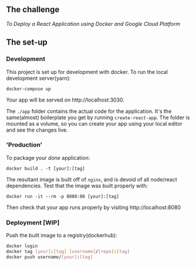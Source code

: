 ## The challenge
*To Deploy a React Application using Docker and Google Cloud Platform*

## The set-up
### Development
This project is set up for development with docker.
To run the local development server(yarn):
```
docker-compose up
```
Your app will be served on http://localhost:3030.

The `./app` folder contains the actual code for the application.
It's the same(almost) boilerplate you get by running `create-react-app`.
The folder is mounted as a volume, so you can create your app using your local editor and see the changes live.

### 'Production'
To package your *done* application:
```
docker build . -t [your]:[tag]
```
The resultant image is built off of `nginx`, and is devoid of all node/react dependencies.
Test that the image was built properly with:
```
docker run -it --rm -p 8080:80 [your]:[tag]
```
Then check that your app runs properly by visiting http://localhost:8080

### Deployment [WIP]
Push the built image to a registry(dockerhub):
``` bash
docker login
docker tag [your]:[tag] [username]/[repo]:[tag]
docker push username/[your]:[tag]
```

